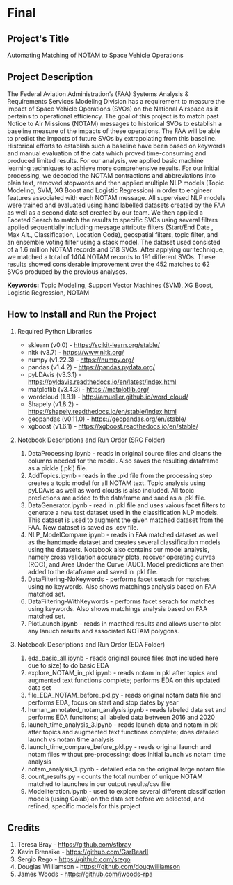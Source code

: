 # Final

<h2> Project's Title </h2>

Automating Matching of NOTAM to Space Vehicle Operations

<h2> Project Description </h2> 

The Federal Aviation Administration’s (FAA) Systems Analysis & Requirements Services Modeling Division has a requirement to measure the impact of Space Vehicle Operations (SVOs) on the National Airspace as it pertains to operational efficiency.  The goal of this project is to match past Notice to Air Missions (NOTAM) messages to historical SVOs to establish a baseline measure of the impacts of these operations.  The FAA will be able to predict the impacts of future SVOs by extrapolating from this baseline.  Historical efforts to establish such a baseline have been based on keywords and manual evaluation of the data which proved time-consuming and produced limited results. For our analysis, we applied basic machine learning techniques to achieve more comprehensive results.  For our initial processing, we decoded the NOTAM contractions and abbreviations into plain text, removed stopwords and then applied multiple NLP models (Topic Modeling, SVM, XG Boost and Logistic Regression) in order to engineer features associated with each NOTAM message.  All supervised NLP models were trained and evaluated using hand labelled datasets created by the FAA as well as a second data set created by our team. We then applied a Faceted Search to match the results to specific SVOs using several filters applied sequentially including message attribute filters (Start/End Date , Max Alt., Classification, Location Code), geospatial filters, topic filter, and an ensemble voting filter using a stack model.  The dataset used consisted of a 1.6 million NOTAM records and 518 SVOs.  After applying our technique, we matched a total of 1404 NOTAM records to 191 different SVOs.  These results showed considerable improvement over the 452 matches to 62 SVOs produced by the previous analyses.

**Keywords:** Topic Modeling, Support Vector Machines (SVM), XG Boost, Logistic Regression, NOTAM

<h2> How to Install and Run the Project </h2> 

1. Required Python Libraries
    - sklearn (v0.0) - https://scikit-learn.org/stable/ 
    - nltk (v3.7) - https://www.nltk.org/
    - numpy (v1.22.3) - https://numpy.org/
    - pandas (v1.4.2) - https://pandas.pydata.org/
    - pyLDAvis (v3.3.1) - https://pyldavis.readthedocs.io/en/latest/index.html
    - matplotlib (v3.4.3) - https://matplotlib.org/
    - wordcloud (1.8.1) - http://amueller.github.io/word_cloud/
    - Shapely (v1.8.2) - https://shapely.readthedocs.io/en/stable/index.html
    - geopandas (v0.11.0) - https://geopandas.org/en/stable/
    - xgboost (v1.6.1) - https://xgboost.readthedocs.io/en/stable/
    
2. Notebook Descriptions and Run Order (SRC Folder)
    1. DataProcessing.ipynb - reads in original source files and cleans the columns needed for the model.  Also saves the resulting dataframe as a pickle (.pkl) file.
    2. AddTopics.ipynb - reads in the .pkl file from the processing step creates a topic model for all NOTAM text.  Topic analysis using pyLDAvis as well as word clouds is also included.  All topic predictions are added to the dataframe and saed as a .pkl file.
    3. DataGenerator.ipynb - read in .pkl file and uses vaious facet filters to generate a new test dataset used in the classification NLP models.  This dataset is used to augment the given matched dataset from the FAA.  New dataset is saved as .csv file.
    4. NLP_ModelCompare.ipynb - reads in FAA matched dataset as well as the handmade dataset and creates several classification models using the datasets.  Notebook also contains our model analysis, namely cross validation accuracy plots, recever operating curves (ROC), and Area Under the Curve (AUC).  Model predictions are then added to the dataframe and saved in .pkl file.
    5. DataFiltering-NoKeywords - performs facet serach for matches using no keywords.  Also shows matchings analysis based on FAA matched set.
    6. DataFiltering-WithKeywords - performs facet serach for matches using keywords.  Also shows matchings analysis based on FAA matched set.
    7. PlotLaunch.ipynb - reads in macthed results and allows user to plot any lanuch results and associated NOTAM polygons.

3.  Notebook Descriptions and Run Order (EDA Folder)
    1. eda_basic_all.ipynb - reads original source files (not included here due to size) to do basic EDA
    2. explore_NOTAM_in_pkl.ipynb - reads notam in pkl after topics and augmented text functions complete; performs EDA on this updated data set
    3. file_EDA_NOTAM_before_pkl.py - reads original notam data file and performs EDA, focus on start and stop dates by year
    4. human_annotated_notam_analysis.ipynb - reads labeled data set and performs EDA funcitons; all labeled data between 2016 and 2020
    5. launch_time_analysis_3.ipynb - reads launch data and notam in pkl after topics and augmented text functions complete; does detailed launch vs notam time analysis
    6. launch_time_compare_before_pkl.py - reads original launch and notam files without pre-processing; does initial launch vs notam time analysis
    7. notam_analysis_1.ipynb - detailed eda on the original large notam file
    8. count_results.py - counts the total number of unique NOTAM matched to launches in our output results/csv file
    9. ModelIteration.ipynb - used to explore several different classification models (using Colab) on the data set before we selected, and refined, specific models for this project

<h2> Credits </h2> 

   1. Teresa Bray - https://github.com/stbray
   2. Kevin Brensike - https://github.com/GarBearII
   3. Sergio Rego - https://github.com/srego
   4. Douglas Williamson - https://github.com/dougwilliamson
   5. James Woods - https://github.com/jwoods-rpa
